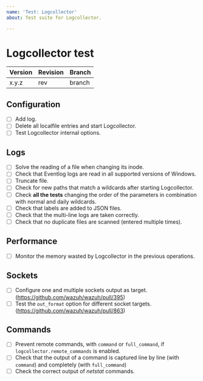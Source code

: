 ```yaml
---
name: 'Test: Logcollector'
about: Test suite for Logcollector.

---
```


# Logcollector test

| Version | Revision | Branch |
| --- | --- | --- |
| x.y.z | rev | branch |

## Configuration

- [ ] Add log.
- [ ] Delete all localfile entries and start Logcollector.
- [ ] Test Logcollector internal options.

## Logs

- [ ] Solve the reading of a file when changing its inode.
- [ ] Check that Eventlog logs are read in all supported versions of Windows.
- [ ] Truncate file.
- [ ] Check for new paths that match a wildcards after starting Logcollector.
- [ ] Check **all the tests** changing the order of the parameters in combination with normal and daily wildcards.
- [ ] Check that labels are added to JSON files.
- [ ] Check that the multi-line logs are taken correctly.
- [ ] Check that no duplicate files are scanned (entered multiple times).

## Performance

- [ ] Monitor the memory wasted by Logcollector in the previous operations.

## Sockets

- [ ] Configure one and multiple sockets output as target. (https://github.com/wazuh/wazuh/pull/395)
- [ ] Test the `out_format` option for different socket targets. (https://github.com/wazuh/wazuh/pull/863)

## Commands

- [ ] Prevent remote commands, with `command` or `full_command`, if `logcollector.remote_commands` is enabled.
- [ ] Check that the output of a command is captured line by line (with `command`) and completely (with `full_command`)
- [ ] Check the correct output of *netstat* commands.
